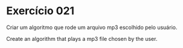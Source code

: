# Exercício 021
Criar um algoritmo que rode um arquivo mp3 escolhido pelo usuário.

Create an algorithm that plays a mp3 file chosen by the user.
